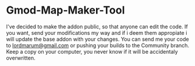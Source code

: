 # Gmod-Map-Maker-Tool
I've decided to make the addon public, so that anyone can edit the code. If you want, send your modifications my way and if i deem them appropiate i will update the base addon with your changes.
You can send me your code to lordmarum@gmail.com or pushing your builds to the Community branch. Keep a copy on your computer, you never know if it will be accidentaly overwritten.
